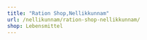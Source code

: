 ```yaml
---
title: "Ration Shop,Nellikkunnam"
url: /nellikunnam/ration-shop-nellikkunnam/
shop: Lebensmittel
---
```

